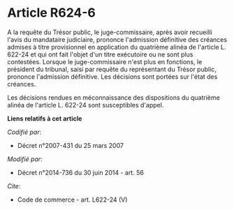# Article R624-6

A la requête du Trésor public, le juge-commissaire, après avoir recueilli l'avis du mandataire judiciaire, prononce
l'admission définitive des créances admises à titre provisionnel en application du quatrième alinéa de l'article L. 622-24 et
qui ont fait l'objet d'un titre exécutoire ou ne sont plus contestées. Lorsque le juge-commissaire n'est plus en fonctions,
le président du tribunal, saisi par requête du représentant du Trésor public, prononce l'admission définitive. Les décisions
sont portées sur l'état des créances. 

Les décisions rendues en méconnaissance des dispositions du quatrième alinéa de l'article L. 622-24 sont susceptibles
d'appel.

**Liens relatifs à cet article**

_Codifié par_:

  - Décret n°2007-431 du 25 mars 2007

_Modifié par_:

  - Décret n°2014-736 du 30 juin 2014 - art. 56

_Cite_:

  - Code de commerce - art. L622-24 (V)
